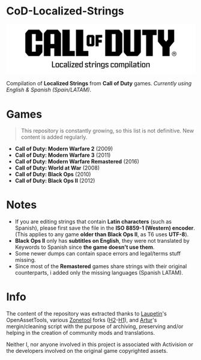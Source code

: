 # CoD-Localized-Strings
<picture>
  <source media="(prefers-color-scheme: dark)" srcset="https://github.com/atuburapaler/CoD-Localized-Strings/blob/main/Header.png">
  <source media="(prefers-color-scheme: light)" srcset="https://github.com/atuburapaler/CoD-Localized-Strings/blob/main/Header-Alt.png">
  <img alt="Main header." src="https://github.com/atuburapaler/CoD-Localized-Strings/blob/main/Header-Alt.png">
</picture>

Compilation of **Localized Strings** from **Call of Duty** games. _Currently using English & Spanish (Spain/LATAM)_.

# Games
> This repository is constantly growing, so this list is not definitive. New content is added regularly.
* **Call of Duty: Modern Warfare 2** (2009)
* **Call of Duty: Modern Warfare 3** (2011)
* **Call of Duty: Modern Warfare Remastered** (2016)
* **Call of Duty: World at War** (2008)
* **Call of Duty: Black Ops** (2010)
* **Call of Duty: Black Ops II** (2012)
  
# Notes
* If you are editing strings that contain **Latin characters** (such as Spanish), please first save the file in the **ISO 8859-1 (Western) encoder**.
  (This applies to any game **older than Black Ops II**, as T6 uses **UTF-8**).
* **Black Ops II** only has **subtitles on English**, they were not translated by Keywords to Spanish since **the game doesn't use them**.
* Some newer dumps can contain space errors and legal/terms stuff missing.
* Since most of the **Remastered** games share strings with their original counterparts, i added only the missing languages (Spanish LATAM).

# Info
The content of the repository was extracted thanks to [Laupetin](https://github.com/Laupetin/OpenAssetTools)'s OpenAssetTools, various [Zonetool](https://github.com/ZoneTool/zonetool) forks ([H2](https://github.com/alicealys/h2-zonetool)-[H1](https://github.com/Joelrau/h1-zonetool)), and [Artur](https://github.com/Artur16211)'s mergin/cleaning script with the purpose of archiving, preserving and/or helping in the creation of community mods and translations.

Neither I, nor anyone involved in this project is associated with Activision or the developers involved on the original game copyrighted assets.
